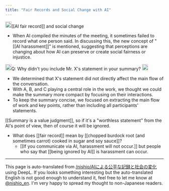 ```yaml
---
title: "Fair Records and Social Change with AI"
---
```


<img src='https://scrapbox.io/api/pages/nishio-en/gpt/icon' alt='gpt.icon' height="19.5"/>[[AI fair record]] and social change
- When AI compiled the minutes of the meeting, it sometimes failed to record what one person said. In discussing this, the new concept of "[[AI harassment]]" is mentioned, suggesting that perceptions are changing about how AI can preserve or create social fairness or injustice.


<img src='https://scrapbox.io/api/pages/nishio-en/nishio/icon' alt='nishio.icon' height="19.5"/>Q: Why didn't you include Mr. X's statement in your summary?
<img src='https://scrapbox.io/api/pages/nishio-en/claude/icon' alt='claude.icon' height="19.5"/>
- We determined that X's statement did not directly affect the main flow of the conversation.
- With A, B, and C playing a central role in the work, we thought we could make the summary more compact by focusing on their interactions.
- To keep the summary concise, we focused on extracting the main flow of work and key points, rather than including all participants' statements.


[[Summary is a value judgment]], so if it's a "worthless statement" from the AI's point of view, then of course it will be ignored.
- What does [[fair record]] mean by [[chopped burdock root (and sometimes carrot) cooked in sugar and soy sauce]]?
    - [[If you communicate via AI, harassment will not occur.]] but people who say that [[being ignored by AI]] is harassment can occur.

---
This page is auto-translated from [/nishio/AIによる公平な記録と社会の変化](https://scrapbox.io/nishio/AIによる公平な記録と社会の変化) using DeepL. If you looks something interesting but the auto-translated English is not good enough to understand it, feel free to let me know at [@nishio_en](https://twitter.com/nishio_en). I'm very happy to spread my thought to non-Japanese readers.